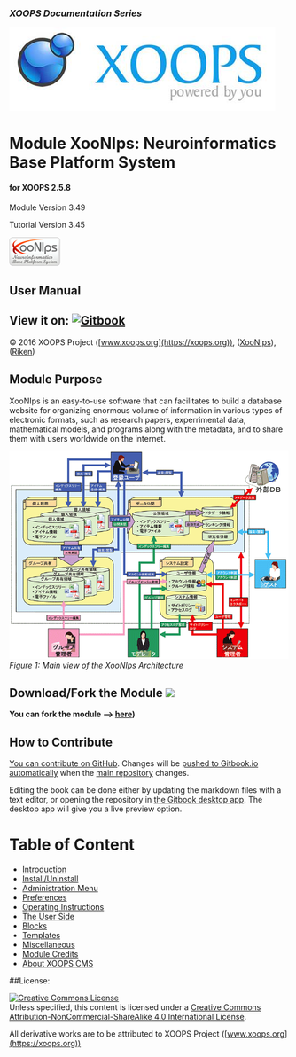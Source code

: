 ### _XOOPS Documentation Series_
![logoXoops.jpg](assets/logoXoops.jpg)

# Module XooNIps: Neuroinformatics Base Platform System
#### for XOOPS 2.5.8

Module Version 3.49

Tutorial Version 3.45    
      
![logoModule.png](assets/logoModule.png)
            
## User Manual

## View it on: [![Gitbook](https://xoops.org/images/logoGitbookSmall.png)](https://www.gitbook.com/book/xoops/xoonips-tutorial/) 

© 2016 XOOPS Project ([www.xoops.org](https://xoops.org)), ([XooNIps](http://xoonips.osdn.jp/)), ([Riken](http://www.riken.jp/))    

## Module Purpose 

XooNIps is an easy-to-use software that can facilitates to build a database website for organizing enormous volume of information in various types of electronic formats, such as research papers, experrimental data, mathematical models, and programs along with the metadata, and to share them with users worldwide on the internet.

![image001.png](assets/image001.png)
*Figure 1: Main view of the XooNIps Architecture*

## Download/Fork the Module ![](https://xoops.org/images/forkit.png) 

**You can fork the module --> [here](https://github.com/XoopsModules25x/xcl-module-xoonips))** 

## How to Contribute

[You can contribute on GitHub](https://github.com/XoopsDocs/XXX-tutorial). Changes will be [pushed to Gitbook.io automatically](https://www.gitbook.com/book/xoops/xoonips-tutorial/activity) when the [main repository](https://github.com/XoopsDocs/xoonips-tutorial) changes.

Editing the book can be done either by updating the markdown files with a text editor, or opening the repository in [the Gitbook desktop app](https://github.com/GitbookIO/editor/blob/master/README.md). The desktop app will give you a live preview option.

# Table of Content

* [Introduction](book/0introduction.md)
* [Install/Uninstall](book/1install.md)
* [Administration Menu](book/2administration.md)
* [Preferences](book/3preferences.md)
* [Operating Instructions](book/4operations.md)
* [The User Side](book/5userside.md)
* [Blocks](book/6blocks.md)
* [Templates](book/7templates.md)
* [Miscellaneous](book/8other.md) 
* [Module Credits](book/9credits.md)
* [About XOOPS CMS](book/10aboutxoops.md)

##License:

<a rel="license" href="http://creativecommons.org/licenses/by-nc-sa/4.0/"><img alt="Creative Commons License" style="border-width:0" src="https://i.creativecommons.org/l/by-nc-sa/4.0/88x31.png" /></a><br />Unless specified, this content is licensed under a <a rel="license" href="http://creativecommons.org/licenses/by-nc-sa/4.0/">Creative Commons Attribution-NonCommercial-ShareAlike 4.0 International License</a>.

All derivative works are to be attributed to XOOPS Project ([www.xoops.org](https://xoops.org))
